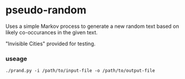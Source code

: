 # pseudo-random

Uses a simple Markov process to generate a new random text based on likely co-occurances in the given text.

"Invisible Cities" provided for testing.

### useage

`./prand.py -i /path/to/input-file -o /path/to/output-file`